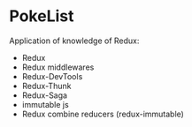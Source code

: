 # PokeList

Application of knowledge of Redux:

- Redux
- Redux middlewares
- Redux-DevTools
- Redux-Thunk
- Redux-Saga
- immutable js
- Redux combine reducers (redux-immutable)
